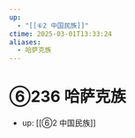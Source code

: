 ```yaml
---
up:
  - "[[⑥2 中国民族]]"
ctime: 2025-03-01T13:33:24
aliases:
  - 哈萨克族
---
```


# ⑥236 哈萨克族

- up: [[⑥2 中国民族]]
